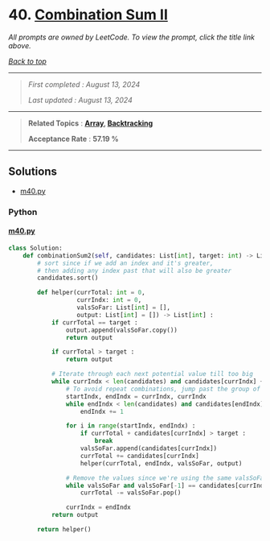 # 40. [Combination Sum II](<https://leetcode.com/problems/combination-sum-ii>)

*All prompts are owned by LeetCode. To view the prompt, click the title link above.*

*[Back to top](<../README.md>)*

------

> *First completed : August 13, 2024*
>
> *Last updated : August 13, 2024*

------

> **Related Topics** : **[Array](<by_topic/Array.md>), [Backtracking](<by_topic/Backtracking.md>)**
>
> **Acceptance Rate** : **57.19 %**

------

## Solutions

- [m40.py](<../my-submissions/m40.py>)
### Python
#### [m40.py](<../my-submissions/m40.py>)
```Python
class Solution:
    def combinationSum2(self, candidates: List[int], target: int) -> List[List[int]]:
        # sort since if we add an index and it's greater,
        # then adding any index past that will also be greater
        candidates.sort()

        def helper(currTotal: int = 0,
                   currIndx: int = 0, 
                   valsSoFar: List[int] = [],
                   output: List[int] = []) -> List[int] :
            if currTotal == target :
                output.append(valsSoFar.copy())
                return output

            if currTotal > target :
                return output

            # Iterate through each next potential value till too big
            while currIndx < len(candidates) and candidates[currIndx] + currTotal <= target :
                # To avoid repeat combinations, jump past the group of same values
                startIndx, endIndx = currIndx, currIndx
                while endIndx < len(candidates) and candidates[endIndx] == candidates[startIndx] :
                    endIndx += 1

                for i in range(startIndx, endIndx) :
                    if currTotal + candidates[currIndx] > target :
                        break
                    valsSoFar.append(candidates[currIndx])
                    currTotal += candidates[currIndx]
                    helper(currTotal, endIndx, valsSoFar, output)

                # Remove the values since we're using the same valsSoFar pointer
                while valsSoFar and valsSoFar[-1] == candidates[currIndx] :
                    currTotal -= valsSoFar.pop()

                currIndx = endIndx
            return output

        return helper()

```

